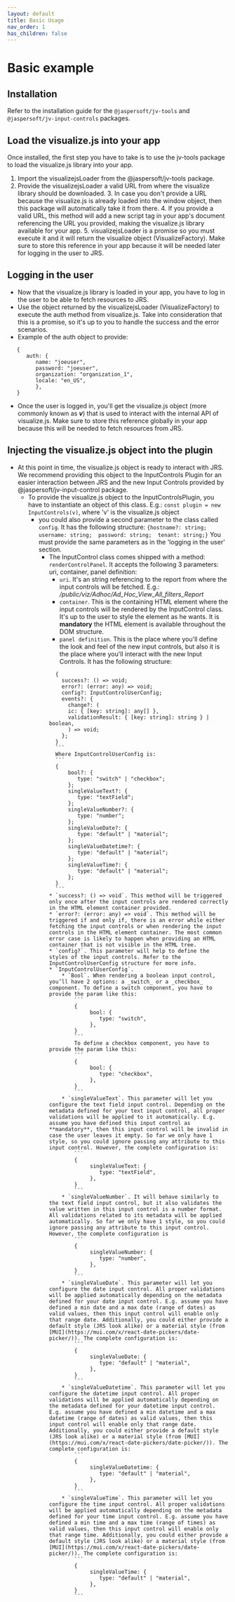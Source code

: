 ```yaml
---
layout: default
title: Basic Usage
nav_order: 1
has_children: false
---
```


# Basic example

## Installation

Refer to the installation guide for the `@jaspersoft/jv-tools` and `@jaspersoft/jv-input-controls` packages.

## Load the visualize.js into your app

Once installed, the first step you have to take is to use the jv-tools package to load the visualize.js library into
your app.

1. Import the visualizejsLoader from the @jaspersoft/jv-tools package.
2. Provide the visualizejsLoader a valid URL from where the visualize library should be downloaded.
    3. In case you don't provide a URL because the visualize.js is already loaded into the window object, then this
       package will automatically take it from there.
    4. If you provide a valid URL, this method will add a new script tag in your app's document referencing the URL you
       provided, making the visualize.js library available for your app.
    5. visualizejsLoader is a promise so you must execute it and it will return the visualize object (VisualizeFactory).
       Make sure to store this reference in your app because it will be needed later for logging in the user to JRS.

## Logging in the user

* Now that the visualize.js library is loaded in your app, you have to log in the user to be able to fetch resources to
  JRS.
* Use the object returned by the visualizejsLoader (VisualizeFactory) to execute the auth method from visualize.js. Take
  into consideration that this is a promise, so it's up to you to handle the success and the error scenarios.
* Example of the auth object to provide:

```
   {
      auth: {
         name: "joeuser",
         password: "joeuser",
         organization: "organization_1",
         locale: "en_US",
         },
   }
```

* Once the user is logged in, you'll get the visualize.js object (more commonly known as _**v**_) that is used to
  interact with the internal API of visualize.js. Make sure to store this reference globally in your app because this
  will be needed to fetch resources from JRS.

## Injecting the visualize.js object into the plugin

* At this point in time, the visualize.js object is ready to interact with JRS. We recommend providing this object to
  the InputControls Plugin for an easier interaction between JRS and the new Input Controls provided by
  @jaspersoft/jv-input-control package.
  * To provide the visualize.js object to the InputControlsPlugin, you have to instantiate an object of this class. E.g.:
    ``const plugin = new InputControls(v)``, where 'v' is the visualize.js object
      * you could also provide a second parameter to the class called ``config``. It has the following structure:
        ``{hostname?: string;  username: string;  password: string;  tenant: string;}``
        You must provide the same parameters as in the 'logging in the user' section.
        * The InputControl class comes shipped with a method: ``renderControlPanel``. It accepts the following 3 parameters:
          uri, container, panel definition:
            * `uri`. It's an string referencing to the report from where the input controls will be fetched. E.g.:
              _/public/viz/Adhoc/Ad_Hoc_View_All_filters_Report_
            * `container`. This is the containing HTML element where the input controls will be rendered by the InputControl
              class. It's up to the user to style the element as he wants. It is **mandatory** the HTML element is available
              throughout the DOM structure.
            * `panel definition`. This is the place where you'll define the look and feel of the new input controls, but also it is the place where you'll interact with the new Input Controls. 
               It has the following structure:
            ```
              {
                success?: () => void;
                error?: (error: any) => void;
                config?: InputControlUserConfig;
                events?: {
                  change?: (
                  ic: { [key: string]: any[] },
                  validationResult: { [key: string]: string } | boolean,
                  ) => void;
                };
              }
              ```
              Where InputControlUserConfig is:
              ```
              {
                  bool?: {
                     type: "switch" | "checkbox";
                  };
                  singleValueText?: {
                     type: "textField";
                  };
                  singleValueNumber?: {
                     type: "number";
                  };
                  singleValueDate?: {
                     type: "default" | "material";
                  };
                  singleValueDatetime?: {
                     type: "default" | "material";
                  };
                  singleValueTime?: {
                     type: "default" | "material";
                  };
              }
              ```
          * `success?: () => void`. This method will be triggered only once after the input controls are rendered correctly in the HTML element container provided.
          * `error?: (error: any) => void`. This method will be triggered if and only if, there is an error while either fetching the input controls or when rendering the input controls in the HTML element container. The most common error case is likely to happen when providing an HTML container that is not visible in the HTML tree.
          * `config?`. This parameter will help to define the styles of the input controls. Refer to the InputControlUserConfig structure for more info.   
            * `InputControlUserConfig`.
                * `Bool`. When rendering a boolean input control, you’ll have 2 options: a _switch_ or a _checkbox_ component. To define a switch component, you have to provide the param like this:
                    ```
                    {
                         bool: {
                            type: "switch",
                         },
                    }
                    ```
                    To define a checkbox component, you have to provide the param like this:
                    ```
                    {
                         bool: {
                            type: "checkbox",
                         },
                    }
                    ```
                * `singleValueText`. This parameter will let you configure the text field input control. Depending on the metadata defined for your text input control, all proper validations will be applied to it automatically. E.g. assume you have defined this input control as **mandatory**, then this input control will be invalid in case the user leaves it empty. So far we only have 1 style, so you could ignore passing any attribute to this input control. However, the complete configuration is:
                    ```
                    {
                         singleValueText: {
                            type: "textField",
                         },
                    }
                    ```
                * `singleValueNumber`. It will behave similarly to the text field input control, but it also validates the value written in this input control is a number format. All validations related to its metadata will be applied automatically. So far we only have 1 style, so you could ignore passing any attribute to this input control. However, the complete configuration is
                    ```
                    {
                         singleValueNumber: {
                            type: "number",
                         },
                    }
                    ```
                * `singleValueDate`. This parameter will let you configure the date input control. All proper validations will be applied automatically depending on the metadata defined for your date input control. E.g. assume you have defined a min date and a max date (range of dates) as valid values, then this input control will enable only that range date. Additionally, you could either provide a default style (JRS look alike) or a material style (from [MUI](https://mui.com/x/react-date-pickers/date-picker/)). The complete configuration is:
                    ```
                    {
                         singleValueDate: {
                            type: "default" | "material",
                         },
                    }
                    ```
                * `singleValueDatetime`. This parameter will let you configure the datetime input control. All proper validations will be applied automatically depending on the metadata defined for your datetime input control. E.g. assume you have defined a min datetime and a max datetime (range of dates) as valid values, then this input control will enable only that range date. Additionally, you could either provide a default style (JRS look alike) or a material style (from [MUI](https://mui.com/x/react-date-pickers/date-picker/)). The complete configuration is:
                    ```
                    {
                         singleValueDatetime: {
                            type: "default" | "material",
                         },
                    }
                    ```
                * `singleValueTime`. This parameter will let you configure the time input control. All proper validations will be applied automatically depending on the metadata defined for your time input control. E.g. assume you have defined a min time and a max time (range of times) as valid values, then this input control will enable only that range time. Additionally, you could either provide a default style (JRS look alike) or a material style (from [MUI](https://mui.com/x/react-date-pickers/date-picker/)). The complete configuration is:
                    ```
                    {
                         singleValueTime: {
                            type: "default" | "material",
                         },
                    }
                    ```